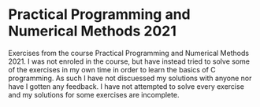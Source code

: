 # Practical Programming and Numerical Methods 2021
Exercises from the course Practical Programming and Numerical Methods 2021.
I was not enroled in the course, but have instead tried to solve some of the exercises in my own time in order to learn the basics of C programming. As such I have not discuessed my solutions with anyone nor have I gotten any feedback. I have not attempted to solve every exercise and my solutions for some exercises are incomplete.
